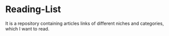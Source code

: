 # Reading-List
It is a repository containing articles links of different niches and categories, which I want to read.
